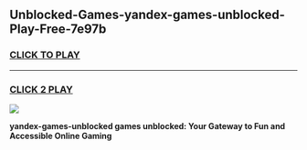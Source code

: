 
## Unblocked-Games-yandex-games-unblocked-Play-Free-7e97b
<h3>
<a href="https://premium76.site?title=yandex-games-unblocked&ref=18A">CLICK TO PLAY</a></h3>
<hr>

<h3>
<a href="https://premium76.site?title=yandex-games-unblocked&ref=18A">CLICK 2 PLAY</a>
  
</h3>

<a href="https://premium76.site?title=yandex-games-unblocked&ref=18A"><img src="https://clearcache.store/games.png"></a>


**yandex-games-unblocked games unblocked: Your Gateway to Fun and Accessible Online Gaming**

